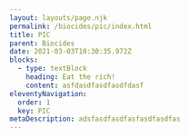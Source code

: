```yaml
---
layout: layouts/page.njk
permalink: /biocides/pic/index.html
title: PIC
parent: Biocides
date: 2021-03-03T10:30:35.972Z
blocks:
  - type: textBlock
    heading: Eat the rich!
    content: asfdasdfasdfasdfdasf
eleventyNavigation:
  order: 1
  key: PIC
metaDescription: adsfasdfasdfasfasdfasdfas
---
```


